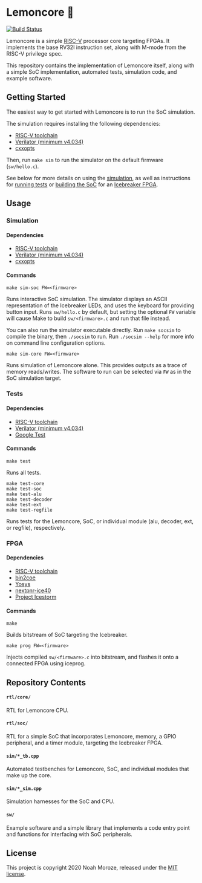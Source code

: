 # Lemoncore :lemon:

[![Build Status](https://travis-ci.com/nmoroze/lemoncore.svg?branch=main)](https://travis-ci.com/nmoroze/lemoncore)

Lemoncore is a simple [RISC-V][riscv] processor core targeting FPGAs. It
implements the base RV32I instruction set, along with M-mode from the
RISC-V privilege spec.

This repository contains the implementation of Lemoncore itself, along with
a simple SoC implementation, automated tests, simulation code, and example
software.

## Getting Started

The easiest way to get started with Lemoncore is to run the SoC simulation.

The simulation requires installing the following dependencies:

- [RISC-V toolchain][riscv]
- [Verilator (minimum v4.034)][verilator]
- [cxxopts][cxxopts]

Then, run `make sim` to run the simulator on the default firmware (`sw/hello.c`).

See below for more details on using the [simulation](#simulation), as well as
instructions for [running tests](#tests) or [building the SoC](#fpga) for
an [Icebreaker FPGA][icebreaker].

## Usage

### Simulation

#### Dependencies
- [RISC-V toolchain][riscv-gcc]
- [Verilator (minimum v4.034)][verilator]
- [cxxopts][cxxopts]

#### Commands
```
make sim-soc FW=<firmware>
```
Runs interactive SoC simulation. The simulator displays an ASCII representation
of the Icebreaker LEDs, and uses the keyboard for providing button input. Runs
`sw/hello.c` by default, but setting the optional `FW` variable will cause Make
to build `sw/<firmware>.c` and run that file instead.

You can also run the simulator executable directly. Run `make socsim` to compile
the binary, then `./socsim` to run. Run `./socsim --help` for more info on
command line configuration options.

```
make sim-core FW=<firmware>
```
Runs simulation of Lemoncore alone. This provides outputs as a trace of memory
reads/writes. The software to run can be selected via `FW` as in the SoC
simulation target.

### Tests

#### Dependencies
- [RISC-V toolchain][riscv-gcc]
- [Verilator (minimum v4.034)][verilator]
- [Google Test][gtest]

#### Commands
```
make test
```
Runs all tests.

```
make test-core
make test-soc
make test-alu
make test-decoder
make test-ext
make test-regfile
```
Runs tests for the Lemoncore, SoC, or individual module (alu, decoder, ext, or regfile), respectively.

### FPGA

#### Dependencies
- [RISC-V toolchain][riscv-gcc]
- [bin2coe][bin2coe]
- [Yosys][yosys]
- [nextpnr-ice40][nextpnr]
- [Project Icestorm][icestorm]

#### Commands
```
make
```
Builds bitstream of SoC targeting the Icebreaker.

```
make prog FW=<firmware>
```
Injects compiled `sw/<firmware>.c` into bitstream, and flashes it onto a connected FPGA using
iceprog.

## Repository Contents
#### `rtl/core/`
RTL for Lemoncore CPU.

#### `rtl/soc/`
RTL for a simple SoC that incorporates Lemoncore, memory, a GPIO peripheral, and
a timer module, targeting the Icebreaker FPGA.

#### `sim/*_tb.cpp`
Automated testbenches for Lemoncore, SoC, and individual modules that make up
the core.

#### `sim/*_sim.cpp`
Simulation harnesses for the SoC and CPU.

#### `sw/`
Example software and a simple library that implements a code entry point and
functions for interfacing with SoC peripherals.

## License
This project is copyright 2020 Noah Moroze, released under the [MIT license][mit].

[riscv]: https://riscv.org/
[icebreaker]: https://1bitsquared.com/products/icebreaker
[verilator]: https://www.veripool.org/projects/verilator/wiki/Installing
[riscv-gcc]: https://github.com/riscv/riscv-gnu-toolchain
[bin2coe]: https://pypi.org/project/bin2coe/
[gtest]: https://github.com/google/googletest
[yosys]: http://yosyshq.net/yosys/download.html
[nextpnr]: https://github.com/YosysHQ/nextpnr
[icestorm]: http://bygone.clairexen.net/icestorm/
[mit]: https://opensource.org/licenses/MIT
[cxxopts]: https://github.com/jarro2783/cxxopts
